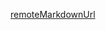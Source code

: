 [remoteMarkdownUrl](https://raw.githubusercontent.com/semantic-gitlog/semantic-gitlog/master/CHANGELOG.zh-cn.md)
